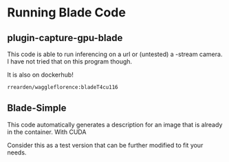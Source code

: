 # Running Blade Code

## plugin-capture-gpu-blade

This code is able to run inferencing on a url or (untested) a -stream camera. I have not tried that on this program though.

It is also on dockerhub!
```
rrearden/waggleflorence:bladeT4cu116
```

## Blade-Simple

This code automatically generates a description for an image that is already in the container. With CUDA

Consider this as a test version that can be further modified to fit your needs.
